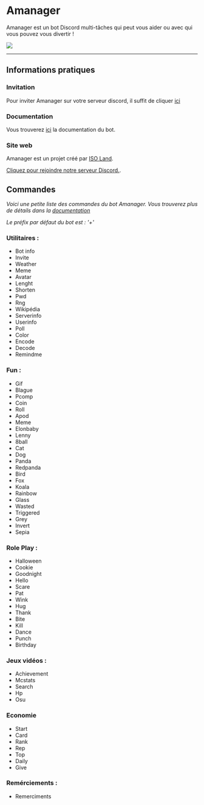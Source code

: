 # Amanager

Amanager est un bot Discord multi-tâches qui peut vous aider ou avec qui vous pouvez vous divertir !

<img src="http://img.iso-land.org/amanager/small-animated-logo.gif"/>

___

## Informations pratiques

### Invitation

Pour inviter Amanager sur votre serveur discord, il suffit de cliquer [ici](https://iso-land.org/amanager)

### Documentation

Vous trouverez [ici](https://amanagerx.iso-land.org/) la documentation du bot.

### Site web

Amanager est un projet créé par [ISO Land](https://iso-land.org). 

[Cliquez pour rejoindre notre serveur Discord.](https://iso-land.org/discord).

## Commandes 

*Voici une petite liste des commandes du bot Amanager. Vous trouverez plus de détails dans la [documentation](https://amanagerx.iso-land.org)*

*Le préfix par défaut du bot est : '+'*

### Utilitaires :

* Bot info
* Invite
* Weather
* Meme
* Avatar
* Lenght
* Shorten
* Pwd
* Rng
* Wikipédia
* Serverinfo
* Userinfo
* Poll
* Color
* Encode
* Decode
* Remindme 

### Fun :

* Gif
* Blague
* Pcomp
* Coin
* Roll
* Apod
* Meme
* Elonbaby
* Lenny
* 8ball
* Cat
* Dog
* Panda
* Redpanda
* Bird
* Fox
* Koala
* Rainbow
* Glass
* Wasted
* Triggered
* Grey
* Invert
* Sepia

### Role Play :

* Halloween
* Cookie
* Goodnight
* Hello
* Scare
* Pat
* Wink
* Hug
* Thank
* Bite
* Kill
* Dance
* Punch
* Birthday

### Jeux vidéos :

* Achievement
* Mcstats
* Search
* Hp
* Osu

### Economie

* Start
* Card
* Rank
* Rep
* Top
* Daily
* Give

### Remérciements :
* Remerciments
